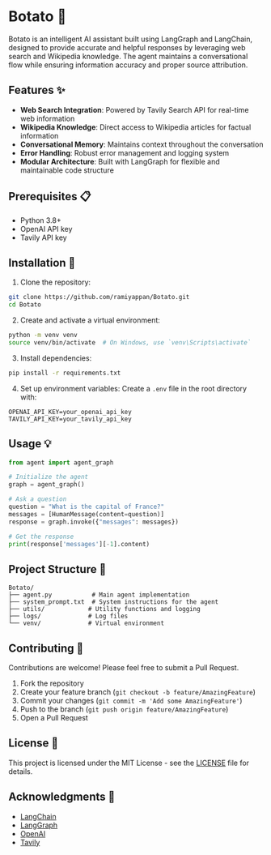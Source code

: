 # Botato 🥔

Botato is an intelligent AI assistant built using LangGraph and LangChain, designed to provide accurate and helpful responses by leveraging web search and Wikipedia knowledge. The agent maintains a conversational flow while ensuring information accuracy and proper source attribution.

## Features ✨

- **Web Search Integration**: Powered by Tavily Search API for real-time web information
- **Wikipedia Knowledge**: Direct access to Wikipedia articles for factual information
- **Conversational Memory**: Maintains context throughout the conversation
- **Error Handling**: Robust error management and logging system
- **Modular Architecture**: Built with LangGraph for flexible and maintainable code structure

## Prerequisites 📋

- Python 3.8+
- OpenAI API key
- Tavily API key

## Installation 🚀

1. Clone the repository:
```bash
git clone https://github.com/ramiyappan/Botato.git
cd Botato
```

2. Create and activate a virtual environment:
```bash
python -m venv venv
source venv/bin/activate  # On Windows, use `venv\Scripts\activate`
```

3. Install dependencies:
```bash
pip install -r requirements.txt
```

4. Set up environment variables:
Create a `.env` file in the root directory with:
```
OPENAI_API_KEY=your_openai_api_key
TAVILY_API_KEY=your_tavily_api_key
```

## Usage 💡

```python
from agent import agent_graph

# Initialize the agent
graph = agent_graph()

# Ask a question
question = "What is the capital of France?"
messages = [HumanMessage(content=question)]
response = graph.invoke({"messages": messages})

# Get the response
print(response['messages'][-1].content)
```

## Project Structure 📁

```
Botato/
├── agent.py           # Main agent implementation
├── system_prompt.txt  # System instructions for the agent
├── utils/            # Utility functions and logging
├── logs/             # Log files
└── venv/             # Virtual environment
```

## Contributing 🤝

Contributions are welcome! Please feel free to submit a Pull Request.

1. Fork the repository
2. Create your feature branch (`git checkout -b feature/AmazingFeature`)
3. Commit your changes (`git commit -m 'Add some AmazingFeature'`)
4. Push to the branch (`git push origin feature/AmazingFeature`)
5. Open a Pull Request

## License 📝

This project is licensed under the MIT License - see the [LICENSE](LICENSE) file for details.

## Acknowledgments 🙏

- [LangChain](https://github.com/langchain-ai/langchain)
- [LangGraph](https://github.com/langchain-ai/langgraph)
- [OpenAI](https://openai.com/)
- [Tavily](https://tavily.com/) 
